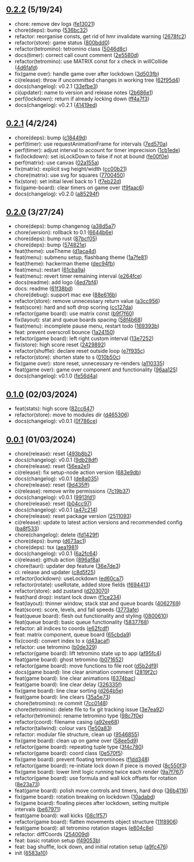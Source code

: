 ## [0.2.2](https://github.com/Daniel-Knights/tetris/compare/v0.2.1...v0.2.2) (5/19/24)

- chore: remove dev logs ([fe13021](https://github.com/Daniel-Knights/tetris/commit/fe13021fed6ccd6a7300225eb43d6224a859fb07))
- chore(deps): bump ([536bc32](https://github.com/Daniel-Knights/tetris/commit/536bc3224eed96197a7db17e43c48e2190639407))
- refactor: reorganise consts, get rid of hmr invalidate warning ([2678fc2](https://github.com/Daniel-Knights/tetris/commit/2678fc2ace827f8aa54cdb39f88f296dd26fdf19))
- refactor(store): game status ([800bdd0](https://github.com/Daniel-Knights/tetris/commit/800bdd025f8fe076bb6fa5289a4dac846fc2f96e))
- refactor(tetromino): tetromino class ([5046d8c](https://github.com/Daniel-Knights/tetris/commit/5046d8ca5bb1191ec703c0f15222a797f5008721))
- docs(timer): correct call count comment ([2e5580d](https://github.com/Daniel-Knights/tetris/commit/2e5580d106338c08d2dd393137deab5e0558f691))
- refactor(tetromino): use MATRIX const for x check in willCollide ([4d6fafd](https://github.com/Daniel-Knights/tetris/commit/4d6fafd38d583bcc37f8d2bc3655a81f86de1f17))
- fix(game over): handle game over after lockdown ([3d503fb](https://github.com/Daniel-Knights/tetris/commit/3d503fb7340c047c5db709a853e7a4723bade849))
- ci(release): throw if uncommitted changes in working tree ([62f95d4](https://github.com/Daniel-Knights/tetris/commit/62f95d417a7be45c14d2ae2d277e2c606e5b2b3c))
- docs(changelog): v0.2.1 ([33efbe3](https://github.com/Daniel-Knights/tetris/commit/33efbe3f6f8069f491e002c829f3ba126a48d4f8))
- ci(updater): name to version and release notes ([2b686e1](https://github.com/Daniel-Knights/tetris/commit/2b686e15506c614ce95cc30ce2d395e941387d26))
- perf(lockdown): return if already locking down ([ff4a7f3](https://github.com/Daniel-Knights/tetris/commit/ff4a7f3bf5bed4b90a997a7b61e273a5d5adc174))
- docs(changelog): v0.2.1 ([41419ed](https://github.com/Daniel-Knights/tetris/commit/41419edb1dc6a7aaf7cb4984047e295278ac55ee))

## [0.2.1](https://github.com/Daniel-Knights/tetris/compare/v0.2.0...v0.2.1) (4/2/24)

- chore(deps): bump ([c18449d](https://github.com/Daniel-Knights/tetris/commit/c18449d4e899cf059807805964dafc5584b1170d))
- perf(timer): use requestAnimationFrame for intervals ([7ed570a](https://github.com/Daniel-Knights/tetris/commit/7ed570a21e1e75bd3ba487dc33989f028235944a))
- perf(timer): adjust interval to account for timer imprecision ([1cb1ede](https://github.com/Daniel-Knights/tetris/commit/1cb1ede2e1aff6436d18061ab63459d6d87d8e99))
- fix(lockdown): set isLockDown to false if not at bound ([fe00f0e](https://github.com/Daniel-Knights/tetris/commit/fe00f0e0cc3ad9116fd4b85ce534236db82ff196))
- perf(matrix): use canvas ([02a155a](https://github.com/Daniel-Knights/tetris/commit/02a155aee8d3bdd5e6a037ea2bbd34d2cce0ef67))
- fix(matrix): explicit svg height/width ([cc00b21](https://github.com/Daniel-Knights/tetris/commit/cc00b219e07e6861e65fd24158757fc8e649c1c2))
- chore(matrix): use svg for squares ([7700450](https://github.com/Daniel-Knights/tetris/commit/7700450a35cfb1c74064237a5b94430e1c014aae))
- fix(store): set initial level back to 1 ([f7eb22d](https://github.com/Daniel-Knights/tetris/commit/f7eb22db4c4d1effad210303796a1720a40cf506))
- fix(game-board): clear timers on game over ([f9faac6](https://github.com/Daniel-Knights/tetris/commit/f9faac64e07a841890a78aaea3d62599cf110710))
- docs(changelog): v0.2.0 ([a85294f](https://github.com/Daniel-Knights/tetris/commit/a85294f4ef9b205bf796288f31cc83c0ae3db690))

## [0.2.0](https://github.com/Daniel-Knights/tetris/compare/v0.1.0...v0.2.0) (3/27/24)

- chore(deps): bump changenog ([a38d5a7](https://github.com/Daniel-Knights/tetris/commit/a38d5a7adc2e5c05dc55e5a49d8294cfe1be5120))
- chore(version): rollback to 0.1 ([6644b6e](https://github.com/Daniel-Knights/tetris/commit/6644b6e217f2ef54724ff1e06f83819c10c7a201))
- chore(deps): bump rust ([87bcf05](https://github.com/Daniel-Knights/tetris/commit/87bcf059176ec41235fb2a38b347dd9ea24e9301))
- chore(deps): bump ([574821e](https://github.com/Daniel-Knights/tetris/commit/574821e4ef20ac539b773e44a8a6962058204832))
- feat(theme): useTheme ([d1aca4d](https://github.com/Daniel-Knights/tetris/commit/d1aca4d95297900a71f33d7fdb7c8190616e596e))
- feat(menu): submenu setup, flashbang theme ([1a7fe81](https://github.com/Daniel-Knights/tetris/commit/1a7fe81e16571a5f06c9d13cf9192fa01a8f8db8))
- feat(theme): hackerman theme ([dec94fb](https://github.com/Daniel-Knights/tetris/commit/dec94fb60e260ad0ff217b87bb141af1744019e2))
- feat(menu): restart ([61cba9a](https://github.com/Daniel-Knights/tetris/commit/61cba9a8b36dcb1fa4b08f99589f18c2576ce925))
- feat(menu): revert timer remaining interval ([e264fce](https://github.com/Daniel-Knights/tetris/commit/e264fce161502acce803dbddd0e6a97c0e707509))
- docs(readme): add logo ([4ed7bf4](https://github.com/Daniel-Knights/tetris/commit/4ed7bf4331c63f562b9141f0d13a7b74aa305744))
- docs: readme ([61f38bd](https://github.com/Daniel-Knights/tetris/commit/61f38bde37726b75569ec5766e55dca81cddadbc))
- chore(debug): support mac exe ([88e616b](https://github.com/Daniel-Knights/tetris/commit/88e616bdeb65f6c2dcf3b48176695cd390866f3d))
- refactor(store): remove unnecessary return value ([a3cc956](https://github.com/Daniel-Knights/tetris/commit/a3cc9560c404090db8cfcdc956228feae26dde6a))
- feat(score): hard and soft drop scoring ([cc127da](https://github.com/Daniel-Knights/tetris/commit/cc127da0055aaf27a4b74438e5910de63fdb2b83))
- refactor(game board): use matrix const ([b9f7f60](https://github.com/Daniel-Knights/tetris/commit/b9f7f606e5a6a1bed897f7b4b48b49bcfca18727))
- fix(layout): stat and queue boards spacing ([58f4b68](https://github.com/Daniel-Knights/tetris/commit/58f4b68f19ace1c4073e15741ea5201d1c5c9598))
- feat(menu): incomplete pause menu, restart todo ([169393b](https://github.com/Daniel-Knights/tetris/commit/169393b29a9c03ecdb95e82e574fc086b4520de4))
- feat: prevent overscroll bounce ([1a24150](https://github.com/Daniel-Knights/tetris/commit/1a241501a4e18e8f96e6b1fa78309eac29352307))
- refactor(game board): left right custom interval ([13e7252](https://github.com/Daniel-Knights/tetris/commit/13e725225c1b767ba2eb756487ae5ff6e6836f29))
- fix(store): high score reset ([2429892](https://github.com/Daniel-Knights/tetris/commit/2429892b3b72aaaae5721e4809e32e515e50f3e8))
- refactor(shuffle): declare reset outside loop ([e7f935c](https://github.com/Daniel-Knights/tetris/commit/e7f935c7d84d2f834b4050800d09c54da4b24c77))
- refactor(store): shorten state to s ([010b50c](https://github.com/Daniel-Knights/tetris/commit/010b50ced59ddcdefa438bfb39a48bd2785fd5ae))
- fix(game over): store reset, unnecessary re-renders ([a110335](https://github.com/Daniel-Knights/tetris/commit/a110335320a0f160fef3d333eb679f0440bd8f19))
- feat(game over): game over component and functionality ([96aa125](https://github.com/Daniel-Knights/tetris/commit/96aa125d537c27f6936080762da7386607821c0a))
- docs(changelog): v0.1.0 ([fe56d4a](https://github.com/Daniel-Knights/tetris/commit/fe56d4a141ca6d4ee9016b619a15dde5605e00d9))

## [0.1.0](https://github.com/Daniel-Knights/tetris/compare/v0.0.1...v0.1.0) (02/03/2024)

- feat(stats): high score ([82cc647](https://github.com/Daniel-Knights/tetris/commit/82cc647b25b6f99b092808f3d8d34b4b237bfd44))
- refactor(store): move to modules dir ([d465306](https://github.com/Daniel-Knights/tetris/commit/d46530648907b748926e750c4b1bc0062d32186b))
- docs(changelog): v0.0.1 ([0f786ce](https://github.com/Daniel-Knights/tetris/commit/0f786ce0357055596b155c45f1b6d61de44a7650))

## [0.0.1](https://github.com/Daniel-Knights/tetris/tags) (01/03/2024)

- chore(release): reset ([493b8b2](https://github.com/Daniel-Knights/tetris/commit/493b8b2c5873ceee8eb39adc5706e486dd1d9485))
- docs(changelog): v0.0.1 ([9db28df](https://github.com/Daniel-Knights/tetris/commit/9db28df82f80837a4b1e40b94d588b0ae2d9f03c))
- chore(release): reset ([56ea2e1](https://github.com/Daniel-Knights/tetris/commit/56ea2e13bbab674133c24573748028fe0628bca9))
- ci(release): fix setup-node action version ([683e9db](https://github.com/Daniel-Knights/tetris/commit/683e9dbb2a8c24edb4af2b504cb2aef27bcb2852))
- docs(changelog): v0.0.1 ([de8a035](https://github.com/Daniel-Knights/tetris/commit/de8a0355d30360b3d97ed34af83cb067e268cc7d))
- chore(release): reset ([9d435ff](https://github.com/Daniel-Knights/tetris/commit/9d435ffaed57f80be55a79fc1a46fa8b8aaf024c))
- ci(release): remove write permissions ([7c19b37](https://github.com/Daniel-Knights/tetris/commit/7c19b3772842375c8812f1a2b15212a9d89f43af))
- docs(changelog): v0.0.1 ([9913fd1](https://github.com/Daniel-Knights/tetris/commit/9913fd1e2e050508b71a1b730298fa344ab38003))
- chore(release): reset ([b04cc97](https://github.com/Daniel-Knights/tetris/commit/b04cc97dd8cd5ef858ded97d3e2ffac9deb2096b))
- docs(changelog): v0.0.1 ([a47c214](https://github.com/Daniel-Knights/tetris/commit/a47c2145188c8dc2c752af53758ab5e54dacc57d))
- chore(release): reset package version ([2511093](https://github.com/Daniel-Knights/tetris/commit/2511093d56845535b4dc110565945ea247a81ea0))
- ci(release): update to latest action versions and recommended config ([ba8f533](https://github.com/Daniel-Knights/tetris/commit/ba8f53325ab50a31059b6ee0d2e17d1baa955634))
- chore(changelog): delete ([fd1429f](https://github.com/Daniel-Knights/tetris/commit/fd1429f87ac50e0bbc5840e1f2effc824f036bf9))
- chore(deps): bump ([d673ac1](https://github.com/Daniel-Knights/tetris/commit/d673ac1936619b24009501aa6b74f47b0c069493))
- chore(deps): tsx ([aea1981](https://github.com/Daniel-Knights/tetris/commit/aea1981edf63a6635ade6d87b29a649d0f942ca2))
- docs(changelog): v0.0.1 ([6a2fc64](https://github.com/Daniel-Knights/tetris/commit/6a2fc648abbf055884237e58bf7b9ac7f3ffa505))
- ci(release): github action ([896af8a](https://github.com/Daniel-Knights/tetris/commit/896af8ad9c4affd15d14824d6cbbc797e16c7956))
- chore(tauri): updater dep feature ([36e7de3](https://github.com/Daniel-Knights/tetris/commit/36e7de3706408e00cc2a27a0c0fcd7924fdf6fc5))
- ci: release and updater ([c8d5f25](https://github.com/Daniel-Knights/tetris/commit/c8d5f2576c39654365b4625d0434a7fede43154c))
- refactor(lockdown): useLockdown ([ed60ca7](https://github.com/Daniel-Knights/tetris/commit/ed60ca77bdb2a001cbf2953dd6ecdd5878096038))
- refactor(rotate): useRotate, added store fields ([f694413](https://github.com/Daniel-Knights/tetris/commit/f6944135f9f86d263ba777f95b56bb5a37ae4e03))
- refactor(store): add zustand ([d203070](https://github.com/Daniel-Knights/tetris/commit/d203070aab079c9ce986bb3f305e6369a0799b9f))
- feat(hard drop): instant lock down ([f1ce234](https://github.com/Daniel-Knights/tetris/commit/f1ce2344490d154eec980987c94abf101a5aaf13))
- feat(layout): thinner window, stack stat and queue boards ([4062769](https://github.com/Daniel-Knights/tetris/commit/4062769c97b79e78cb1f7c7e2827f42e5af24b74))
- feat(score): score, levels, and fall speeds ([3773afe](https://github.com/Daniel-Knights/tetris/commit/3773afee738dd2a6c06712f08a8fc028e6bbdc9a))
- feat(queue board): flesh out functionality and styling ([0800610](https://github.com/Daniel-Knights/tetris/commit/08006108ba5bc772071d64cdbf72fc149f6dd0de))
- feat(queue board): basic queue functionality ([5837768](https://github.com/Daniel-Knights/tetris/commit/5837768102bab7da8a2186efc488513c13024802))
- refactor: all indices to coords ([e62fcdf](https://github.com/Daniel-Knights/tetris/commit/e62fcdfa62b1c1ca9b7ac9d26549c30d933a8e5c))
- feat: matrix component, queue board ([65cbda9](https://github.com/Daniel-Knights/tetris/commit/65cbda9e5daf12de5e8b6c81bb0b45b083ab7484))
- fix(coord): convert index to x ([d43acaf](https://github.com/Daniel-Knights/tetris/commit/d43acaf76925bbd0467a10800a42880872838ae4))
- refactor: use tetromino ([b0de329](https://github.com/Daniel-Knights/tetris/commit/b0de329d01beded3f4634e28d01132b2c4a35612))
- refactor(game board): lift tetromino state up to app ([af95fc4](https://github.com/Daniel-Knights/tetris/commit/af95fc49d095f243fd1c9db4bd8da7908e174631))
- feat(game board): ghost tetromino ([b071652](https://github.com/Daniel-Knights/tetris/commit/b0716521256448b18ede5def867ec40507638e6f))
- refactor(game board): move functions to file root ([d5b2df9](https://github.com/Daniel-Knights/tetris/commit/d5b2df9efdf3411f3ff312b0346189deb67833e0))
- docs(game board): line clear animation comment ([2819f2c](https://github.com/Daniel-Knights/tetris/commit/2819f2cb7ed990c8db6e7fe3f54c43cba4c301d0))
- feat(game board): line clear animations ([6374bac](https://github.com/Daniel-Knights/tetris/commit/6374bac5a166bb7ac47a1c6c7ca2b696f149be87))
- feat(game board): line clear delay ([326335f](https://github.com/Daniel-Knights/tetris/commit/326335f814eac900f0b29bae8d03fc83eaea5333))
- fix(game board): line clear sorting ([d264b5e](https://github.com/Daniel-Knights/tetris/commit/d264b5eebb05412bf466c368b7ef6f0929a89392))
- feat(game board): line clears ([35a5e73](https://github.com/Daniel-Knights/tetris/commit/35a5e7391d016b737076eea8b6269e35268ac67d))
- chore(tetromino): re commit ([7cc0148](https://github.com/Daniel-Knights/tetris/commit/7cc01488cf7d3c32dab672a63c6a77e54206633b))
- chore(tetromino): delete file to fix git tracking issue ([3e7ea92](https://github.com/Daniel-Knights/tetris/commit/3e7ea921172163f45431d2658c396d4ea24c4c03))
- refactor(tetromino): rename tetromino type ([98c7f0e](https://github.com/Daniel-Knights/tetris/commit/98c7f0e52af099d0ae7ac5180c0c16201980e9ba))
- refactor(coord): filename casing ([a92ee68](https://github.com/Daniel-Knights/tetris/commit/a92ee6864f00285d5ecf5eabe4b18584144a1d94))
- refactor(tailwind): colour vars ([1e50a83](https://github.com/Daniel-Knights/tetris/commit/1e50a83f8bcef588e06100bf2ea929057d075aff))
- refactor: modular file structure, clean up ([9546855](https://github.com/Daniel-Knights/tetris/commit/95468559b95520e052073337fd4ec7dd393a9c7d))
- fix(game board): clean up on game over ([58ee5d9](https://github.com/Daniel-Knights/tetris/commit/58ee5d942e6e042d7bb95148d86a9ff3c45ca7db))
- refactor(game board): repeating tuple type ([3f4c780](https://github.com/Daniel-Knights/tetris/commit/3f4c780ddc2a47e84ce189d75359f2ebac8adb5a))
- refactor(game board): coord class ([0e570f5](https://github.com/Daniel-Knights/tetris/commit/0e570f555072b5ea8d6e6136fc430b7a51bc6ebe))
- fix(game board): prevent floating tetrominoes ([f1dd348](https://github.com/Daniel-Knights/tetris/commit/f1dd3481263b911f847e5e571a9787c7b9290ddf))
- refactor(game board): re-initiate lock down if piece is moved ([8c550f3](https://github.com/Daniel-Knights/tetris/commit/8c550f3fc618af0d385abe186b2147902b44f7e7))
- fix(game board): lower limit logic running twice each render ([9a7f767](https://github.com/Daniel-Knights/tetris/commit/9a7f76755406ee873b331764fb37a024f61a47da))
- refactor(game board): use formula and wall kick offsets for rotation ([8e23a73](https://github.com/Daniel-Knights/tetris/commit/8e23a7303240e6e2f052c3d67b9a1e64c901e1a9))
- feat(game board): polish move controls and timers, hard drop ([36b4116](https://github.com/Daniel-Knights/tetris/commit/36b4116339db99c1c14c6603f26f07bca21db245))
- fix(game board): rotation breaking on lockdown ([10adabd](https://github.com/Daniel-Knights/tetris/commit/10adabd5e05e2c0c24ae16a0c451b753549c71b5))
- fix(game board): floating pieces after lockdown, setting multiple intervals ([be67971](https://github.com/Daniel-Knights/tetris/commit/be67971a268df6b11ad9a1fd1e59acf79c35eb79))
- feat(game board): wall kicks ([08c1f57](https://github.com/Daniel-Knights/tetris/commit/08c1f576ed7de567635760dcd85399be95248a65))
- refactor(game board): flatten movements object structure ([11f8906](https://github.com/Daniel-Knights/tetris/commit/11f89064c8317bab44e3a4948cc8bdb033fe37b0))
- feat(game board): all tetromino rotation stages ([e804c8e](https://github.com/Daniel-Knights/tetris/commit/e804c8ef8417ca566d385e008934b1bf72ee8fef))
- refactor: diffCoords ([254009d](https://github.com/Daniel-Knights/tetris/commit/254009db5766db8aff8a8a232db6190e20c280e7))
- feat: basic rotation setup ([f49053b](https://github.com/Daniel-Knights/tetris/commit/f49053b8e5ce31f8a01476dc0f57314467dd078c))
- feat: bag shuffle, lock down, and initial rotation setup ([a9fc476](https://github.com/Daniel-Knights/tetris/commit/a9fc476038d5578c2b75b0a2e9cb6b46d88cea02))
- init ([6583a10](https://github.com/Daniel-Knights/tetris/commit/6583a101820eae6904719862515ce980ca71ad4f))